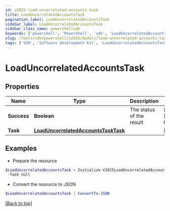 ```yaml
---
id: v2025-load-uncorrelated-accounts-task
title: LoadUncorrelatedAccountsTask
pagination_label: LoadUncorrelatedAccountsTask
sidebar_label: LoadUncorrelatedAccountsTask
sidebar_class_name: powershellsdk
keywords: ['powershell', 'PowerShell', 'sdk', 'LoadUncorrelatedAccountsTask', 'V2025LoadUncorrelatedAccountsTask'] 
slug: /tools/sdk/powershell/v2025/models/load-uncorrelated-accounts-task
tags: ['SDK', 'Software Development Kit', 'LoadUncorrelatedAccountsTask', 'V2025LoadUncorrelatedAccountsTask']
---
```



# LoadUncorrelatedAccountsTask

## Properties

Name | Type | Description | Notes
------------ | ------------- | ------------- | -------------
**Success** | **Boolean** | The status of the result | [optional] [default to $true]
**Task** | [**LoadUncorrelatedAccountsTaskTask**](load-uncorrelated-accounts-task-task) |  | [optional] 

## Examples

- Prepare the resource
```powershell
$LoadUncorrelatedAccountsTask = Initialize-V2025LoadUncorrelatedAccountsTask  -Success true `
 -Task null
```

- Convert the resource to JSON
```powershell
$LoadUncorrelatedAccountsTask | ConvertTo-JSON
```


[[Back to top]](#) 

